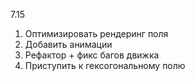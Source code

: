 7.15
1. Оптимизировать рендеринг поля
2. Добавить анимации
3. Рефактор + фикс багов движка
4. Приступить к гексогональному полю